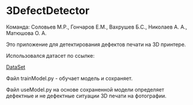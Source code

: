 # 3DefectDetector
Команда: Соловьев М.Р., Гончаров Е.М., Вахрушев Б.С., Николаев А. А., Матюшова О. А.

Это приложение для детектирования дефектов печати на 3D принтере. 

Использовался датасет по ссылке:

[DataSet](https://www.kaggle.com/datasets/justin900429/3d-printer-defected-dataset/download?datasetVersionNumber=1)

Файл trainModel.py - обучает модель и сохраняет. 

Файл useModel.py на основе сохраненной модели определяет дефектные и не дефектные ситуации 3D печати на фотографии.
